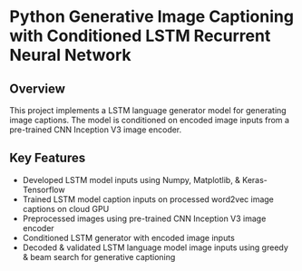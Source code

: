 # Python Generative Image Captioning with Conditioned LSTM Recurrent Neural Network

## Overview
This project implements a LSTM language generator model for generating image captions. The model is conditioned on encoded image inputs from a pre-trained CNN Inception V3 image encoder.

## Key Features
- Developed LSTM model inputs using Numpy, Matplotlib, & Keras-Tensorflow
- Trained LSTM model caption inputs on processed word2vec image captions on cloud GPU
- Preprocessed images using pre-trained CNN Inception V3 image encoder
- Conditioned LSTM generator with encoded image inputs
- Decoded & validated LSTM language model image inputs using greedy & beam search for generative captioning

